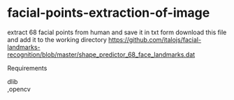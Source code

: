 # facial-points-extraction-of-image
extract 68 facial points from human and save it in txt form
download this file and add it to the working directory
https://github.com/italojs/facial-landmarks-recognition/blob/master/shape_predictor_68_face_landmarks.dat

Requirements <br />

dlib  <br /> ,opencv 

